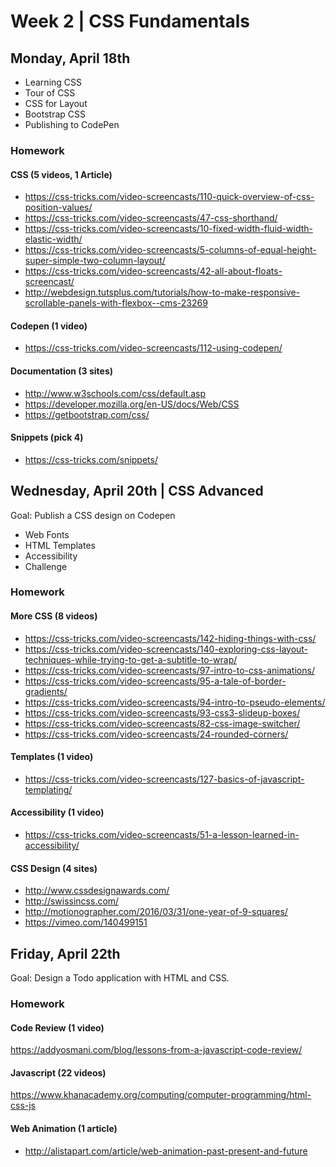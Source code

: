 
# Week 2 | CSS Fundamentals

## Monday, April 18th

- Learning CSS
- Tour of CSS
- CSS for Layout
- Bootstrap CSS
- Publishing to CodePen


### Homework

#### CSS (5 videos, 1 Article)
- https://css-tricks.com/video-screencasts/110-quick-overview-of-css-position-values/
- https://css-tricks.com/video-screencasts/47-css-shorthand/
- https://css-tricks.com/video-screencasts/10-fixed-width-fluid-width-elastic-width/
- https://css-tricks.com/video-screencasts/5-columns-of-equal-height-super-simple-two-column-layout/
- https://css-tricks.com/video-screencasts/42-all-about-floats-screencast/
- http://webdesign.tutsplus.com/tutorials/how-to-make-responsive-scrollable-panels-with-flexbox--cms-23269

#### Codepen (1 video)
- https://css-tricks.com/video-screencasts/112-using-codepen/

#### Documentation (3 sites)
- http://www.w3schools.com/css/default.asp
- https://developer.mozilla.org/en-US/docs/Web/CSS
- https://getbootstrap.com/css/

#### Snippets (pick 4)
- https://css-tricks.com/snippets/





## Wednesday, April 20th | CSS Advanced

Goal: Publish a CSS design on Codepen

- Web Fonts
- HTML Templates
- Accessibility
- Challenge

### Homework

#### More CSS (8 videos)
- https://css-tricks.com/video-screencasts/142-hiding-things-with-css/
- https://css-tricks.com/video-screencasts/140-exploring-css-layout-techniques-while-trying-to-get-a-subtitle-to-wrap/
- https://css-tricks.com/video-screencasts/97-intro-to-css-animations/
- https://css-tricks.com/video-screencasts/95-a-tale-of-border-gradients/
- https://css-tricks.com/video-screencasts/94-intro-to-pseudo-elements/
- https://css-tricks.com/video-screencasts/93-css3-slideup-boxes/
- https://css-tricks.com/video-screencasts/82-css-image-switcher/
- https://css-tricks.com/video-screencasts/24-rounded-corners/

#### Templates (1 video)
- https://css-tricks.com/video-screencasts/127-basics-of-javascript-templating/

#### Accessibility (1 video)
- https://css-tricks.com/video-screencasts/51-a-lesson-learned-in-accessibility/

#### CSS Design (4 sites)
- http://www.cssdesignawards.com/
- http://swissincss.com/
- http://motionographer.com/2016/03/31/one-year-of-9-squares/
- https://vimeo.com/140499151




## Friday, April 22th

Goal: Design a Todo application with HTML and CSS.


### Homework

#### Code Review (1 video)
https://addyosmani.com/blog/lessons-from-a-javascript-code-review/

#### Javascript (22 videos)
https://www.khanacademy.org/computing/computer-programming/html-css-js

#### Web Animation (1 article)
- http://alistapart.com/article/web-animation-past-present-and-future



